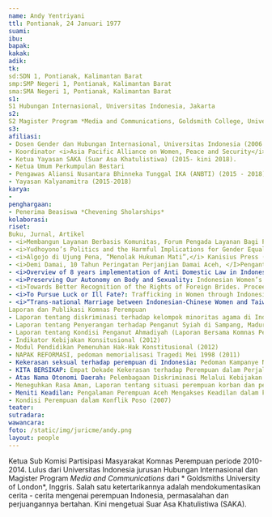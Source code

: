 ```yaml
---
name: Andy Yentriyani
ttl: Pontianak, 24 Januari 1977
suami:
ibu:
bapak:
kakak:
adik:
tk:
sd:SDN 1, Pontianak, Kalimantan Barat
smp:SMP Negeri 1, Pontianak, Kalimantan Barat
sma:SMA Negeri 1, Pontianak, Kalimantan Barat
s1:
S1 Hubungan Internasional, Universitas Indonesia, Jakarta
s2:
S2 Magister Program *Media and Communications, Goldsmith College, University of London*, Inggris
s3:
afiliasi:
- Dosen Gender dan Hubungan Internasional, Universitas Indonesia (2006 - 2018)
- Koordinator <i>Asia Pacific Alliance on Women, Peace and Security</i> (2014 - 2018)
- Ketua Yayasan SAKA (Suar Asa Khatulistiwa) (2015- kini 2018).
- Ketua Umum Perkumpulan Bestari 
- Pengawas Aliansi Nusantara Bhinneka Tunggal IKA (ANBTI) (2015 - 2018)
- Yayasan Kalyanamitra (2015-2018)
karya:
- 
penghargaan:
- Penerima Beasiswa *Chevening Sholarships* 
kolaborasi:
riset:
Buku, Jurnal, Artikel  
- <i>Membangun Layanan Berbasis Komunitas, Forum Pengada Layanan Bagi Perempuan Korban Kekerasan</i> (2016)
- <i>Yudhoyono’s Politics and the Harmful Implications for Gender Equality in Indonesia, “The Yudhoyono Presidency, Indonesia’s Decade of Stability and Stagnation”, Aspinal et.all. ed., Indonesia Update Series, College of Indonesia and the Pacific, The Australian National Univerity.</i> Ditulis bersama Melanie Budianta dan Kamala Chandrakirana (2015). 
- <i>Algojo di Ujung Pena, “Menolak Hukuman Mati”,</i> Kanisius Press (2015). 
- <i>Demi Damai, 10 Tahun Peringatan Perjanjian Damai Aceh, </I>Pengantar Editor pada Kumpulan Essay terhadap Puisi-Puisi karya Zubaidah Djohar, <i>Jala Sutra</i> (2015). 
- <i>Overview of 8 years implementation of Anti Domestic Law in Indonesia: Its Success and Challenges, (German ed.);  Gewalt gegen Frauen in Südostasien und China, Regiospectra Verlag Berlin; Auflage.</i> (2013)
- <i>Preserving Our Autonomy on Body and Sexuality: Indonesian Women’s 2008 Agenda, Women for Women’s Human Rights (WWHR) – New Ways, Turkey</i> (2007)
- <i>Towards Better Recognition of the Rights of Foreign Brides. Proceeding of International Conference on Border Control and Empowerment of Immigrant Brides. Taipei, 29-30 September 2007
- <i>To Pursue Luck or Ill Fate?: Trafficking in Women through Indonesia-Taiwan Transnational Marriages in the World Systems Framework, "Indonesian Women in a Changing Society", The Asian Center for Women's Studies (ACWS), South Korea 2005. 
- <i>“Trans-national Marriage between Indonesian-Chinese Women and Taiwanese Men: A Model of Trafficking in Women in Indonesia”, Indonesian Women in Changing Society (selected articles- Indonesian), Women Studies, Postgraduate Program, University of Indonesia,</i> Jakarta 2000. 
Laporan dan Publikasi Komnas Perempuan 
- Laporan tentang diskriminasi terhadap kelompok minoritas agama di Indonesia (2014)
- Laporan tentang Penyerangan terhadap Penganut Syiah di Sampang, Madura, Jawa Timur (laporan bersama Komnas Perempuan, Komnas HAM, KPAI dan LPSK) (2013)
- Laporan tentang Kondisi Penganut Ahmadiyah (Laporan Bersama Komnas Perempuan, Komnas HAM, KPAI,LPSK, dan ORI) (2013)
- Indikator Kebijakan Konsitusional (2012)
- Modul Pendidikan Pemenuhan Hak-Hak Konstitusional (2012) 
- NAPAK REFORMASI, pedoman memorialisasi Tragedi Mei 1998 (2011)
- Kekerasan seksual terhadap perempuan di Indonesia: Pedoman Kampanye Nasional (2011)
- KITA BERSIKAP: Empat Dekade Kekerasan terhadap Perempuan dalam Perjalanan Bangsa (2010)
- Atas Nama Otonomi Daerah: Pelembagaan Diskriminasi Melalui Kebijakan Diskriminatif (2010)
- Meneguhkan Rasa Aman, Laporan tentang situasi perempuan korban dan pendamping korban kekerasan seksual dalamTragedi Mei 1998 (2008)
- Meniti Keadilan: Pengalaman Perempuan Aceh Mengakses Keadilan dalam konteks konflik, pasca tsunami dan pelaksanaan Syariat Islam  (2007)
- Kondisi Perempuan dalam Konflik Poso (2007)
teater:
sutradara:
wawancara:
foto: /static/img/juricme/andy.png
layout: people
---
```


Ketua Sub Komisi Partisipasi Masyarakat Komnas Perempuan periode 2010-2014. Lulus dari Universitas Indonesia jurusan Hubungan Internasional dan Magister Program *Media and Communications* dari * Goldsmiths University of London*, Inggris. Salah satu ketertarikannya adalah mendokumentasikan cerita - cerita mengenai perempuan Indonesia, permasalahan dan perjuangannya bertahan. Kini mengetuai Suar Asa Khatulistiwa (SAKA).
